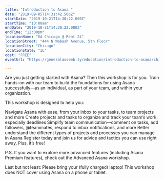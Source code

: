 ```yaml
---
title: "Introduction to Asana "
date: "2019-09-05T14:31:42.506Z"
startDate: "2019-10-21T14:30:22.000Z"
startTime: "10:00am"
endDate: "2019-10-21T14:30:22.000Z"
endTime: "12:00pm"
locationName: "GA Chicago @ Rent 24"
locationStreet: "444 N Wabash Avenue, 5th Floor"
locationCity: "Chicago"
locationState: "IL"
cost: "FREE"
eventUrl: "https://generalassemb.ly/education/introduction-to-asana/chicago/87524"

---
```


Are you just getting started with Asana? Then this workshop is for you. Train hands-on with our team to build the foundations for using Asana successfully—as an individual, as part of your team, and within your organization.

This workshop is designed to help you:

Navigate Asana with ease, from your inbox to your tasks, to team projects and more
Create projects and tasks to organize and track your team’s work, especially deadlines
Simplify team communication—comment on tasks, add followers, @teammates, respond to inbox notifications, and more
Better understand the different types of projects and processes you can manage in Asana
Register today and join us for advice and tactics you can use right away. Plus, it’s free!

P.S. If you want to explore more advanced features (including Asana Premium features), check out the Advanced Asana workshop.

Last but not least: Please bring your (fully charged) laptop! This workshop does NOT cover using Asana on a phone or tablet.

